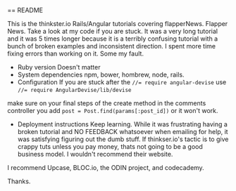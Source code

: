 == README

This is the thinkster.io Rails/Angular tutorials covering flapperNews. Flapper News. Take a look at my code if you are stuck. It was a very long tutorial and it was 5 times longer because it is a terribly confusing tutorial with a bunch of broken examples and inconsistent direction. I spent more time fixing errors than working on it. Some my fault.


* Ruby version
Doesn't matter
* System dependencies
npm, bower, hombrew, node, rails.
* Configuration
If you are stuck after the `//= require angular-devise` use `//= require AngularDevise/lib/devise`

make sure on your final steps of the create method in the comments controller you add `post = Post.find(params[:post_id])` or it won't work.

* Deployment instructions
Keep learning. While it was frustrating having a broken tutorial and NO FEEDBACK whatsoever when emailing for help, it was satisfying figuring out the dumb stuff.
If thinkser.io's tactic is to give crappy tuts unless you pay money, thats not going to be a good business model. I wouldn't recommend their website.

I recommend Upcase, BLOC.io, the ODIN project, and codecademy.

Thanks. 
